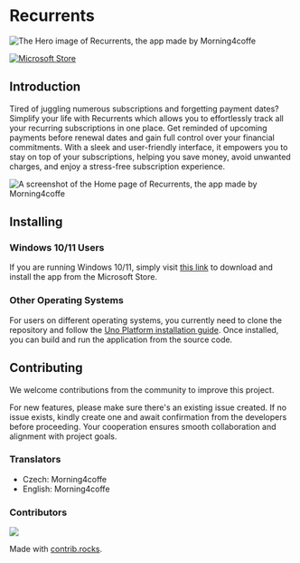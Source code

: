 # Recurrents

![The Hero image of Recurrents, the app made by Morning4coffe](https://github.com/morning4coffe-dev/recurrents/blob/0f9c31020bad191e93025adec73f947c13ba6e9b/Assets/hero-large.png)

[![Microsoft Store](https://img.shields.io/static/v1?label=Microsoft%20Store&message=Download&color=1C8522&logo=microsoft)](https://www.microsoft.com/store/apps/9N5MJT8G06KC)

## Introduction

Tired of juggling numerous subscriptions and forgetting payment dates? Simplify your life with Recurrents which allows you to effortlessly track all your recurring subscriptions in one place. Get reminded of upcoming payments before renewal dates and gain full control over your financial commitments. With a sleek and user-friendly interface, it empowers you to stay on top of your subscriptions, helping you save money, avoid unwanted charges, and enjoy a stress-free subscription experience.

![A screenshot of the Home page of Recurrents, the app made by Morning4coffe](https://github.com/morning4coffe-dev/recurrents/blob/0f9c31020bad191e93025adec73f947c13ba6e9b/Assets/Screenshots/01-home.png)

## Installing

### Windows 10/11 Users
If you are running Windows 10/11, simply visit [this link](https://www.microsoft.com/store/productId/9N5MJT8G06KC) to download and install the app from the Microsoft Store.

### Other Operating Systems
For users on different operating systems, you currently need to clone the repository and follow the [Uno Platform installation guide](https://platform.uno/docs/articles/get-started.html). Once installed, you can build and run the application from the source code.

## Contributing

We welcome contributions from the community to improve this project.

For new features, please make sure there's an existing issue created. If no issue exists, kindly create one and await confirmation from the developers before proceeding. Your cooperation ensures smooth collaboration and alignment with project goals. 

### Translators

- Czech: Morning4coffe
- English: Morning4coffe

### Contributors

<a href="https://github.com/morning4coffe-dev/recurrents/graphs/contributors">
  <img src="https://contrib.rocks/image?repo=morning4coffe-dev/recurrents" />
</a>

Made with [contrib.rocks](https://contrib.rocks).
